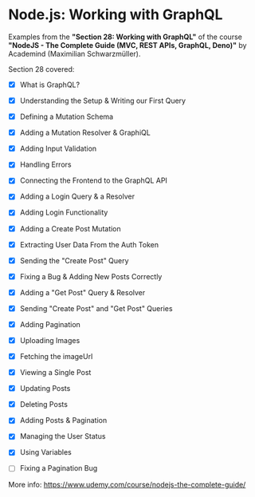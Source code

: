 # Node.js: Working with GraphQL

Examples from the **"Section 28: Working with GraphQL"** of the course **"NodeJS - The Complete Guide (MVC, REST APIs, GraphQL, Deno)"** by Academind (Maximilian Schwarzmüller).

Section 28 covered:

- [x] What is GraphQL?
- [x] Understanding the Setup & Writing our First Query
- [x] Defining a Mutation Schema
- [x] Adding a Mutation Resolver & GraphiQL
- [x] Adding Input Validation
- [x] Handling Errors
- [x] Connecting the Frontend to the GraphQL API
- [x] Adding a Login Query & a Resolver
- [x] Adding Login Functionality
- [x] Adding a Create Post Mutation
- [x] Extracting User Data From the Auth Token
- [x] Sending the "Create Post" Query
- [x] Fixing a Bug & Adding New Posts Correctly
- [x] Adding a "Get Post" Query & Resolver
- [x] Sending "Create Post" and "Get Post" Queries
- [x] Adding Pagination
- [x] Uploading Images
- [x] Fetching the imageUrl
- [x] Viewing a Single Post
- [x] Updating Posts
- [x] Deleting Posts
- [x] Adding Posts & Pagination
- [x] Managing the User Status
- [x] Using Variables
- [ ] Fixing a Pagination Bug



More info: https://www.udemy.com/course/nodejs-the-complete-guide/